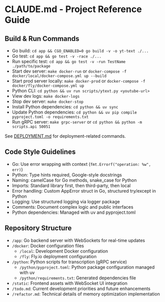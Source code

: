 # CLAUDE.md - Project Reference Guide

## Build & Run Commands
- Go build: `cd app && CGO_ENABLED=0 go build -v -o yt-text ./...`
- Go test: `cd app && go test -v -race ./...`
- Run specific test: `cd app && go test -v -run TestName ./path/to/package`
- Start dev server: `make docker-run` or `docker-compose -f docker/local/docker-compose.yml up --build`
- Start prod server locally: `make docker-prod` or `docker-compose -f docker/fly/docker-compose.yml up`
- Python CLI: `cd python && uv run scripts/ytext.py <youtube-url>`
- View dev logs: `make docker-logs`
- Stop dev server: `make docker-stop`
- Install Python dependencies: `cd python && uv sync`
- Update Python dependencies: `cd python && uv pip compile pyproject.toml -o requirements.txt`
- Run gRPC server: `make grpc-server` or `cd python && python -m scripts.api 50051`

See [DEPLOYMENT.md](DEPLOYMENT.md) for deployment-related commands.

## Code Style Guidelines
- Go: Use error wrapping with context (`fmt.Errorf("operation: %w", err)`)
- Python: Type hints required, Google-style docstrings
- Naming: camelCase for Go methods, snake_case for Python
- Imports: Standard library first, then third-party, then local
- Error handling: Custom AppError struct in Go, structured try/except in Python
- Logging: Use structured logging via logger package
- Comments: Document complex logic and public interfaces
- Python dependencies: Managed with uv and pyproject.toml

## Repository Structure
- `/app`: Go backend server with WebSockets for real-time updates
- `/docker`: Docker configuration files
  - `/local`: Development Docker configuration
  - `/fly`: Fly.io deployment configuration
- `/python`: Python scripts for transcription (gRPC service)
  - `/python/pyproject.toml`: Python package configuration managed with uv
  - `/python/requirements.txt`: Generated dependencies file
- `/static`: Frontend assets with WebSocket UI integration
- `/todo.md`: Current development priorities and future enhancements
- `/refactor.md`: Technical details of memory optimization implementation